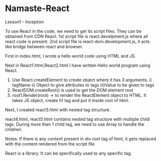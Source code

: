 # Namaste-React
Lesson1 - Inception

To use React in the code, we need to get its script files. They can be obtained from CDN React.
1st script file is react.develpment.js where all react code is present. 2nd script file is react-dom.development.js, it acts like bridge between react and browser.

First in index.html, I wrote a hello world code using HTML and JS.

Next in React1.html,React2.html I have written Hello world program using React.
1. Use React.createElement to create object where it has 3 arguments.
    i) tagName ii) Object to give attributes to tags iii)Value to be given to tags
2. ReactDOM.createRoot() is used to get the DOM element root
3. root1.Render(root) -> to render the ReactElement object to HTML. It takes JS object, create h1 tag and put it inside root of html.


Next, I created react3.html with nested tag structure.

react4.html, react5.html contains nested tag structure with multiple child tags. During more than 1 child tag, we need to use Array to handle the children.

Notes: If there is any content present in div root tag of html, it gets replaced with the content rendered from the script file.

React is a library. It can be specifically used to any specific tag.
